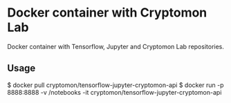 # Docker container with Cryptomon Lab
Docker container with Tensorflow, Jupyter and Cryptomon Lab repositories.

## Usage
$ docker pull cryptomon/tensorflow-jupyter-cryptomon-api
$ docker run -p 8888:8888 -v /notebooks -it cryptomon/tensorflow-jupyter-cryptomon-api
